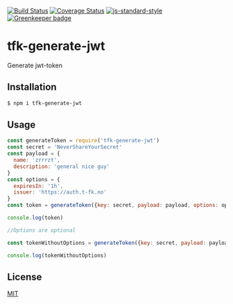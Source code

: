 [![Build Status](https://travis-ci.org/telemark/tfk-generate-jwt.svg?branch=master)](https://travis-ci.org/telemark/tfk-generate-jwt)
[![Coverage Status](https://coveralls.io/repos/telemark/tfk-generate-jwt/badge.svg?branch=master&service=github)](https://coveralls.io/github/telemark/tfk-generate-jwt?branch=master)
[![js-standard-style](https://img.shields.io/badge/code%20style-standard-brightgreen.svg?style=flat)](https://github.com/feross/standard)
[![Greenkeeper badge](https://badges.greenkeeper.io/telemark/tfk-generate-jwt.svg)](https://greenkeeper.io/)

# tfk-generate-jwt

Generate jwt-token

## Installation

```sh
$ npm i tfk-generate-jwt
```

## Usage

```JavaScript
const generateToken = require('tfk-generate-jwt')
const secret = 'NeverShareYourSecret'
const payload = {
  name: 'zrrrzt',
  description: 'general nice guy'
}
const options = {
  expiresIn: '1h',
  issuer: 'https://auth.t-fk.no'
}
const token = generateToken({key: secret, payload: payload, options: options})

console.log(token)

//Options are optional

const tokenWithoutOptions = generateToken({key: secret, payload: payload})

console.log(tokenWithoutOptions)

```

## License

[MIT](LICENSE)
